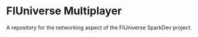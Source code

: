 # FIUniverse Multiplayer

A repository for the networking aspect of the FIUniverse SparkDev project.
